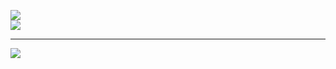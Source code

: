 ![](https://github-readme-stats.vercel.app/api?username=acosimon&theme=gotham&hide_border=true&include_all_commits=true&count_private=true)<br/>
![](https://github-readme-streak-stats.herokuapp.com/?user=acosimon&theme=gotham&hide_border=true)<br/>


---
[![](https://visitcount.itsvg.in/api?id=acosimon&icon=5&color=1)](https://visitcount.itsvg.in)


